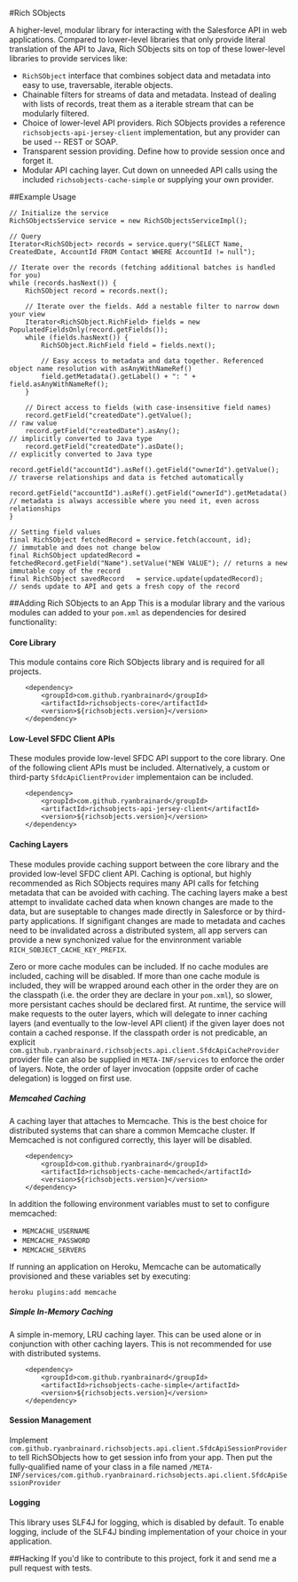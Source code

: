 #Rich SObjects

A higher-level, modular library for interacting with the Salesforce API in web applications.
Compared to lower-level libraries that only provide literal translation of the API
to Java, Rich SObjects sits on top of these lower-level libraries to provide services
like:

 - `RichSObject` interface that combines sobject data and metadata into easy to use, traversable, iterable objects.
 - Chainable filters for streams of data and metadata.
   Instead of dealing with lists of records, treat them as a iterable stream that can be modularly filtered.
 - Choice of lower-level API providers.
   Rich SObjects provides a reference `richsobjects-api-jersey-client` implementation, but any provider can be used -- REST or SOAP.
 - Transparent session providing. Define how to provide session once and forget it.
 - Modular API caching layer. Cut down on unneeded API calls using the included `richsobjects-cache-simple` or supplying your own provider.

##Example Usage

    // Initialize the service
    RichSObjectsService service = new RichSObjectsServiceImpl();

    // Query
    Iterator<RichSObject> records = service.query("SELECT Name, CreatedDate, AccountId FROM Contact WHERE AccountId != null");

    // Iterate over the records (fetching additional batches is handled for you)
    while (records.hasNext()) {
        RichSObject record = records.next();

        // Iterate over the fields. Add a nestable filter to narrow down your view
        Iterator<RichSObject.RichField> fields = new PopulatedFieldsOnly(record.getFields());
        while (fields.hasNext()) {
            RichSObject.RichField field = fields.next();

            // Easy access to metadata and data together. Referenced object name resolution with asAnyWithNameRef()
            field.getMetadata().getLabel() + ": " + field.asAnyWithNameRef();
        }

        // Direct access to fields (with case-insensitive field names)
        record.getField("createdDate").getValue();                                               // raw value
        record.getField("createdDate").asAny();                                                  // implicitly converted to Java type
        record.getField("createdDate").asDate();                                                 // explicitly converted to Java type
        record.getField("accountId").asRef().getField("ownerId").getValue();                     // traverse relationships and data is fetched automatically
        record.getField("accountId").asRef().getField("ownerId").getMetadata().isUpdateable();   // metadata is always accessible where you need it, even across relationships
    }

    // Setting field values
    final RichSObject fetchedRecord = service.fetch(account, id);                           // immutable and does not change below
    final RichSObject updatedRecord = fetchedRecord.getField("Name").setValue("NEW VALUE"); // returns a new immutable copy of the record
    final RichSObject savedRecord   = service.update(updatedRecord);                        // sends update to API and gets a fresh copy of the record


##Adding Rich SObjects to an App
This is a modular library and the various modules can added to your `pom.xml` as dependencies for desired functionality:

#### Core Library
This module contains core Rich SObjects library and is required for all projects.

        <dependency>
            <groupId>com.github.ryanbrainard</groupId>
            <artifactId>richsobjects-core</artifactId>
            <version>${richsobjects.version}</version>
        </dependency>

#### Low-Level SFDC Client APIs
These modules provide low-level SFDC API support to the core library.
One of the following client APIs must be included.
Alternatively, a custom or third-party `SfdcApiClientProvider` implementaion can be included.

        <dependency>
            <groupId>com.github.ryanbrainard</groupId>
            <artifactId>richsobjects-api-jersey-client</artifactId>
            <version>${richsobjects.version}</version>
        </dependency>

#### Caching Layers
These modules provide caching support between the core library and the provided low-level SFDC client API.
Caching is optional, but highly recommended as Rich SObjects requires many API calls for fetching metadata
that can be avoided with caching. The caching layers make a best attempt to invalidate cached data when
known changes are made to the data, but are suseptable to changes made directly in Salesforce or
by third-party applications. If signifigant changes are made to metadata and caches need to be invalidated
across a distributed system, all app servers can provide a new synchonized value for the envinronment
variable `RICH_SOBJECT_CACHE_KEY_PREFIX`.

Zero or more cache modules can be included. If no cache modules are included, caching will be disabled.
If more than one cache module is included, they will be wrapped around each other in the order they are
on the classpath (i.e. the order they are declare in your `pom.xml`), so slower, more persistant caches
should be declared first. At runtime, the service will make requests to the outer layers, which will
delegate to inner caching layers (and eventually to the low-level API client) if the given layer does
not contain a cached response. If the classpath order is not predicable, an explicit
`com.github.ryanbrainard.richsobjects.api.client.SfdcApiCacheProvider`  provider file can
also be supplied in `META-INF/services` to enforce the order of layers. Note, the order of layer
invocation (oppsite order of cache delegation) is logged on first use.

##### Memcahed Caching
A caching layer that attaches to Memcache. This is the best choice for distributed systems that can
share a common Memcache cluster. If Memcached is not configured correctly, this layer will be disabled.

        <dependency>
            <groupId>com.github.ryanbrainard</groupId>
            <artifactId>richsobjects-cache-memcached</artifactId>
            <version>${richsobjects.version}</version>
        </dependency>

In addition the following environment variables must to set to configure memcached:

 - `MEMCACHE_USERNAME`
 - `MEMCACHE_PASSWORD`
 - `MEMCACHE_SERVERS`

If running an application on Heroku, Memcache can be automatically provisioned and these variables set by executing:

    heroku plugins:add memcache

##### Simple In-Memory Caching
A simple in-memory, LRU caching layer. This can be used alone or in conjunction with other caching layers.
This is not recommended for use with distributed systems.

        <dependency>
            <groupId>com.github.ryanbrainard</groupId>
            <artifactId>richsobjects-cache-simple</artifactId>
            <version>${richsobjects.version}</version>
        </dependency>

#### Session Management
Implement `com.github.ryanbrainard.richsobjects.api.client.SfdcApiSessionProvider`
to tell RichSObjects how to get session info from your app. Then put the fully-qualified name of your class in a file named
`/META-INF/services/com.github.ryanbrainard.richsobjects.api.client.SfdcApiSessionProvider`

#### Logging
This library uses SLF4J for logging, which is disabled by default.
To enable logging, include of the SLF4J binding implementation of your choice in your application.

##Hacking
If you'd like to contribute to this project, fork it and send me a pull request with tests.